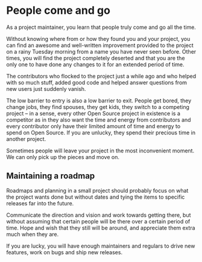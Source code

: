 # People come and go

As a project maintainer, you learn that people truly come and go all the time.

Without knowing where from or how they found you and your project, you can
find an awesome and well-written improvement provided to the project on a
rainy Tuesday morning from a name you have never seen before. Other times, you
will find the project completely deserted and that you are the only one to
have done any changes to it for an extended period of time.

The contributors who flocked to the project just a while ago and who helped
with so much stuff, added good code and helped answer questions from new
users just suddenly vanish.

The low barrier to entry is also a low barrier to exit. People get bored, they
change jobs, they find spouses, they get kids, they switch to a competing
project – in a sense, every other Open Source project in existence is a
competitor as in they also want the time and energy from contributors and
every contributor only have their limited amount of time and energy to spend
on Open Source. If you are unlucky, they spend their precious time in another
project.

Sometimes people will leave your project in the most inconvenient moment. We
can only pick up the pieces and move on.

## Maintaining a roadmap

Roadmaps and planning in a small project should probably focus on what the
project wants done but without dates and tying the items to specific releases
far into the future.

Communicate the direction and vision and work towards getting there, but
without assuming that certain people will be there over a certain period of
time. Hope and wish that they still will be around, and appreciate them extra
much when they are.

If you are lucky, you will have enough maintainers and regulars to drive new
features, work on bugs and ship new releases.
